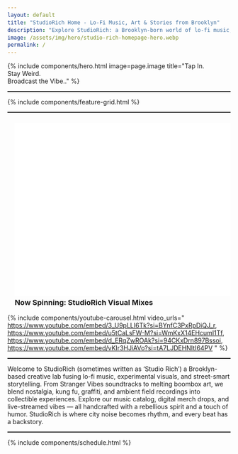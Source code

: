 ```yaml
---
layout: default
title: "StudioRich Home - Lo-Fi Music, Art & Stories from Brooklyn"
description: "Explore StudioRich: a Brooklyn-born world of lo-fi music, ambient visuals, field recordings, and creative urban storytelling."
image: /assets/img/hero/studio-rich-homepage-hero.webp
permalink: /
---
```


{% include components/hero.html
  image=page.image
  title="Tap In.<br>Stay Weird.<br>Broadcast the Vibe.."
%}

<hr style="border: none; border-top: 1px dotted #222;">

{% include components/feature-grid.html %}

<hr style="border: none; border-top: 1px dotted #222;">
<h3 style="margin-left: 1em">
<img src="/assets/ui/record.svg" alt="Vinyl Record" class="icon-sm">
Now Spinning: StudioRich Visual Mixes
</h3>

<!-- Stream Banner and Features go here -->

{% include components/youtube-carousel.html video_urls="
https://www.youtube.com/embed/3_U9pLLI6Tk?si=BYnfC3PxRpDiQJ_r,
https://www.youtube.com/embed/u5tCaLsFW-M?si=WmKxX14EHcumI1Tf,
https://www.youtube.com/embed/d_ERqZwROAk?si=94CKxDrn897Bssoi,
https://www.youtube.com/embed/vKIr3HJiAVo?si=tA7LJDEHNItI64PV
" %}

<hr style="border: none; border-top: 1px dotted #222;">

<section class="welcome">

<p>Welcome to StudioRich (sometimes written as ‘Studio Rich’) a Brooklyn-based creative lab fusing lo-fi music, experimental visuals, and street-smart storytelling. From Stranger Vibes soundtracks to melting boombox art, we blend nostalgia, kung fu, graffiti, and ambient field recordings into collectible experiences. Explore our music catalog, digital merch drops, and live-streamed vibes — all handcrafted with a rebellious spirit and a touch of humor. StudioRich is where city noise becomes rhythm, and every beat has a backstory.</p>
</section>

<hr style="border: none; border-top: 1px dotted #222;">
{% include components/schedule.html %}
